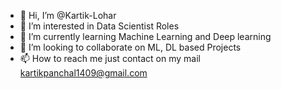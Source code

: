 - 👋 Hi, I’m @Kartik-Lohar
- 👀 I’m interested in Data Scientist Roles
- 🌱 I’m currently learning Machine Learning and Deep learning
- 💞️ I’m looking to collaborate on ML, DL based Projects
- 📫 How to reach me just contact on my mail kartikpanchal1409@gmail.com

